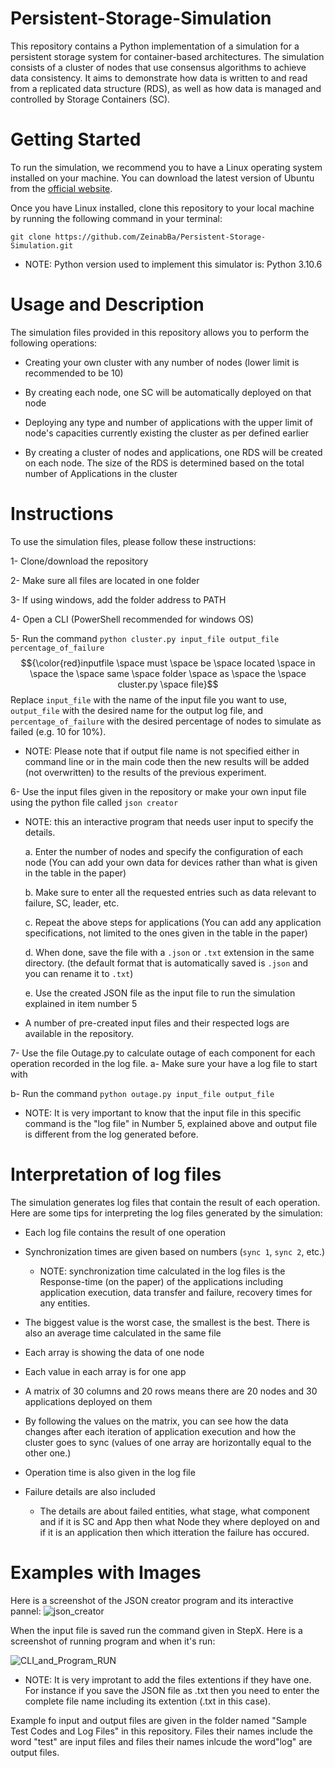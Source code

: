 # Persistent-Storage-Simulation
This repository contains a Python implementation of a simulation for a persistent storage system for container-based architectures. The simulation consists of a cluster of nodes that use consensus algorithms to achieve data consistency.
It aims to demonstrate how data is written to and read from a replicated data structure (RDS), as well as how data is managed and controlled by Storage Containers (SC). 


# Getting Started
To run the simulation, we recommend you to have a Linux operating system installed on your machine. You can download the latest version of Ubuntu from the [official website](https://ubuntu.com/download).

Once you have Linux installed, clone this repository to your local machine by running the following command in your terminal:


`git clone https://github.com/ZeinabBa/Persistent-Storage-Simulation.git`

* NOTE: Python version used to implement this simulator is: Python 3.10.6

# Usage and Description
The simulation files provided in this repository allows you to perform the following operations:

- Creating your own cluster with any number of nodes (lower limit is recommended to be 10)

- By creating each node, one SC will be automatically deployed on that node

- Deploying any type and number of applications with the upper limit of node's capacities currently existing the cluster as per defined earlier

- By creating a cluster of nodes and applications, one RDS will be created on each node. The size of the RDS is determined based on the total number of Applications in the cluster





# Instructions
To use the simulation files, please follow these instructions: 

1- Clone/download the repository

2- Make sure all files are located in one folder

3- If using windows, add the folder address to PATH

4- Open a CLI (PowerShell recommended for windows OS)

5- Run the command  `python cluster.py input_file output_file percentage_of_failure` $${\color{red}inputfile \space must \space be \space located \space in \space the \space same \space folder \space as \space the \space cluster.py \space file}$$
Replace `input_file` with the name of the input file you want to use, `output_file` with the desired name for the output log file, and `percentage_of_failure` with the desired percentage of nodes to simulate as failed (e.g. 10 for 10%).
  - NOTE: Please note that if output file name is not specified either in command line or in the main code then the new results will be added (not overwritten) to the results of the previous experiment.

6- Use the input files given in the repository or make your own input file using the python file called `json creator`
* NOTE: this an interactive program that needs user input to specify the details.

  a. Enter the number of nodes and specify the configuration of each node (You can add your own data for devices rather than what is given in the table in the paper)
  
  b. Make sure to enter all the requested entries such as data relevant to failure, SC, leader, etc.
  
  c. Repeat the above steps for applications (You can add any application specifications, not limited to the ones given in the table in the paper)
  
  d. When done, save the file with a `.json` or `.txt` extension in the same directory. (the default format that is automatically saved is `.json` and you can rename it to `.txt`)
  
  e. Use the created JSON file as the input file to run the simulation explained in item number 5
  
* A number of pre-created input files and their respected logs are available in the repository.

7- Use the file Outage.py to calculate outage of each component for each operation recorded in the log file.
  a- Make sure your have a log file to start with
  
  b- Run the command `python outage.py input_file output_file`
  
  * NOTE: It is very important to know that the input file in this specific command is the "log file" in Number 5, explained above and output file is different from the log generated before.

# Interpretation of log files
The simulation generates log files that contain the result of each operation. Here are some tips for interpreting the log files generated by the simulation:

- Each log file contains the result of one operation

- Synchronization times are given based on numbers (`sync 1`, `sync 2`, etc.)
  - NOTE: synchronization time calculated in the log files is the Response-time (on the paper) of the applications including application execution, data transfer and failure, recovery times for any entities.

- The biggest value is the worst case, the smallest is the best. There is also an average time calculated in the same file

- Each array is showing the data of one node

- Each value in each array is for one app

- A matrix of 30 columns and 20 rows means there are 20 nodes and 30 applications deployed on them

- By following the values on the matrix, you can see how the data changes after each iteration of application execution and how the cluster goes to sync (values of one array are horizontally equal to the other one.)

- Operation time is also given in the log file

- Failure details are also included 
  - The details are about failed entities, what stage, what component and if it is SC and App then what Node they where deployed on and if it is an application then which itteration the failure has occured.

# Examples with Images
Here is a screenshot of the JSON creator program and its interactive pannel:
![json_creator](image_url)

When the input file is saved run the command given in StepX. Here is a screenshot of running program and when it's run:

![CLI_and_Program_RUN](image_url)

* NOTE: It is very improtant to add the files extentions if they have one. For instance if you save the JSON file as .txt then you need to enter the complete file name including its extention (.txt in this case).

Example fo input and output files are given in the folder named "Sample Test Codes and Log Files" in this repository. Files their names include the word "test" are input files and files their names inlcude the word"log" are output files.

